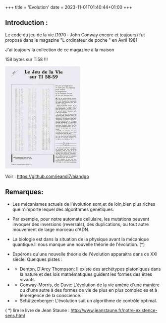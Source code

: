 +++
title = 'Evolution'
date = 2023-11-01T01:40:44+01:00
+++

## Introduction :

Le code du jeu de la vie (1970 : John Conway encore et toujours) fut proposé dans le magazine "L ordinateur de poche " en Avril 1981

J'ai toujours la collection de ce magazine à la maison 

158 bytes sur Ti58 !!!

![Image](./images/odn1.png)

Voir : https://github.com/jeandi7/aiandgo


## Remarques:

- Les mécanismes actuels de l'évolution sont,et de loin,bien plus riches que n'importe lequel des algorithmes génétiques.

- Par exemple, pour notre automate cellulaire, les mutations peuvent invoquer des inversions (reversals), des duplications, ou tout autre mouvement de large morceau d'ADN.

- La biologie est dans la situation de la physique avant la mécanique quantique.Il nous manque une nouvelle théorie de l'évolution. (*)

- Espérons qu'une nouvelle théorie de l'évolution apparaitra dans ce XXI siècle: Quelques pistes :

- - Denton, D'Arcy Thompson: Il existe des archétypes platoniques dans la nature et des lois mathématiques guident les formes des êtres vivants.

- - Conway-Morris, de Duve: L'évolution de la vie amène d'une manière ou d'une autre à des formes de vie de plus en plus complex es et à lémergence de la conscience.

- - Schützenberger: L'évolution suit un algorithme de contrôle optimal.

( *) lire le livre de Jean Staune : http://www.jeanstaune.fr/notre-existence-sens.html

